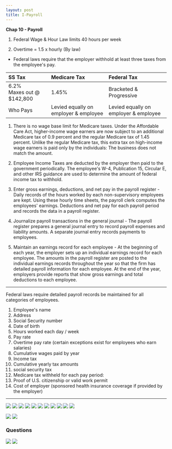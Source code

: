 ```yaml
---
layout: post
title: I-Payroll
--- 
```



**Chap 10 - Payroll**

1. Federal Wage & Hour Law limits 40 hours per week

2. Overtime = 1.5 x hourly (By law)

- Federal laws require that the employer withhold at least three taxes from the employee's pay.

|SS Tax|Medicare Tax|Federal Tax|
|:-|:-|:-|
|6.2%<br>Maxes out @ $142,800|1.45%|Bracketed & Progressive|
|Who Pays|Levied equally on employer & employee|Levied equally on employer & employee|See: W-4, Publication 15, Circular E|

1. There is no wage base limit for Medicare taxes. Under the Affordable Care Act, higher-income wage earners are now subject to an additional Medicare tax of 0.9 percent and the regular Medicare tax of 1.45 percent. Unlike the regular Medicare tax, this extra tax on high-income wage earners is paid only by the individuals: The business does not match the amount.

2. Employee Income Taxes are deducted by the employer then paid to the government periodically. The employee's W-4, Publication 15, Circular E, and other IRS guidance are used to determine the amount of federal income tax to withhold.

3. Enter gross earnings, deductions, and net pay in the payroll register - Daily records of the hours worked by each non-supervisory employees are kept. Using these hourly time sheets, the payroll clerk computes the employees' earnings. Deductions and net pay for each payroll period and records the data in a payroll register.

4. Journalize payroll transactions in the general journal - The payroll register prepares a general journal entry to record payroll expenses and liability amounts. A separate journal entry records payments to employees.

5. Maintain an earnings record for each employee - At the beginning of each year, the employer sets up an individual earnings record for each employee. The amounts in the payroll register are posted to the individual earnings records throughout the year so that the firm has detailed payroll information for each employee. At the end of the year, employers provide reports that show gross earnings and total deductions to each employee.

---

Federal laws require detailed payroll records be maintained for all categories of employees. 

1. Employee's name 
2. Address 
3. Social Security number
4. Date of birth 
5. Hours worked each day / week 
6. Pay rate
7. Overtime pay rate (certain exceptions exist for employees who earn salaries)
8. Cumulative wages paid by year
9. Income tax
10. Cumulative yearly tax amounts
11. social security tax  
12. Medicare tax withheld for each pay period:
13. Proof of U.S. citizenship or valid work permit
14. Cost of employer (sponsored health insurance coverage if provided by the employer)

---

![](/assets/mc-graw-accounting-course/chap10.payroll/1.id.contracor.png)
![](/assets/mc-graw-accounting-course/chap10.payroll/2.ss.emplooyee.employer.taxs.png)
![](/assets/mc-graw-accounting-course/chap10.payroll/2.wage.base.limit.png)
![](/assets/mc-graw-accounting-course/chap10.payroll/4.medicare.tax.png)
![](/assets/mc-graw-accounting-course/chap10.payroll/5.tax.table.png)
![](/assets/mc-graw-accounting-course/chap10.payroll/6.suta.png)
![](/assets/mc-graw-accounting-course/chap10.payroll/7.employee.records.reqd.png)
![](/assets/mc-graw-accounting-course/chap10.payroll/8.earnings.png)
![](/assets/mc-graw-accounting-course/chap10.payroll/9.gros.pay.png)
![](/assets/mc-graw-accounting-course/chap10.payroll/11.fed.taxes.info.png)
![](/assets/mc-graw-accounting-course/chap10.payroll/12.withholdings.png)

![](/assets/mc-graw-accounting-course/chap10.payroll/medicare.tax.table.png)
![](/assets/mc-graw-accounting-course/chap10.payroll/ss.tax.table.example.png)

### Questions

![](/assets/mc-graw-accounting-course/chap10.payroll/c%20hap10.section1a.q.png)
![](/assets/mc-graw-accounting-course/chap10.payroll/chap10.sectiojn1b.q.png)